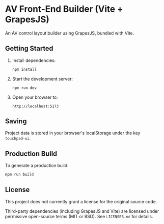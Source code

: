 # AV Front-End Builder (Vite + GrapesJS)

An AV control layout builder using GrapesJS, bundled with Vite.

## Getting Started

1. Install dependencies:

   ```bash
   npm install
   ```

2. Start the development server:

   ```bash
   npm run dev
   ```

3. Open your browser to:

   ```
   http://localhost:5173
   ```

## Saving

Project data is stored in your browser's localStorage under the key `touchpad-ui`.

## Production Build

To generate a production build:

```bash
npm run build
```

## License

This project does not currently grant a license for the original source code.

Third-party dependencies (including GrapesJS and Vite) are licensed under permissive open-source terms (MIT or BSD). See `LICENSES.md` for details.
